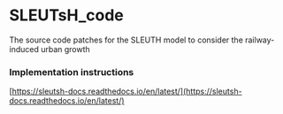 # SLEUTsH_code
The source code patches for the SLEUTH model to consider the railway-induced urban growth

### Implementation instructions

[https://sleutsh-docs.readthedocs.io/en/latest/](https://sleutsh-docs.readthedocs.io/en/latest/)
